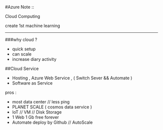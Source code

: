 #Azure Note :: 

Cloud Computing 

create 1st machine learning 

---

###why cloud ?
- quick setup
- can scale
- increase diary activity

##Cloud Service
- Hosting , Azure Web Service , ( Switch Sever && Automate )
- Software as Service 

pros :
- most data center // less ping 
- PLANET SCALE ( cosmos data service )
- IoT // VM // Disk Storage
- 1 Web 1 Gb free forever
- Automate deploy by Github // AutoScale


